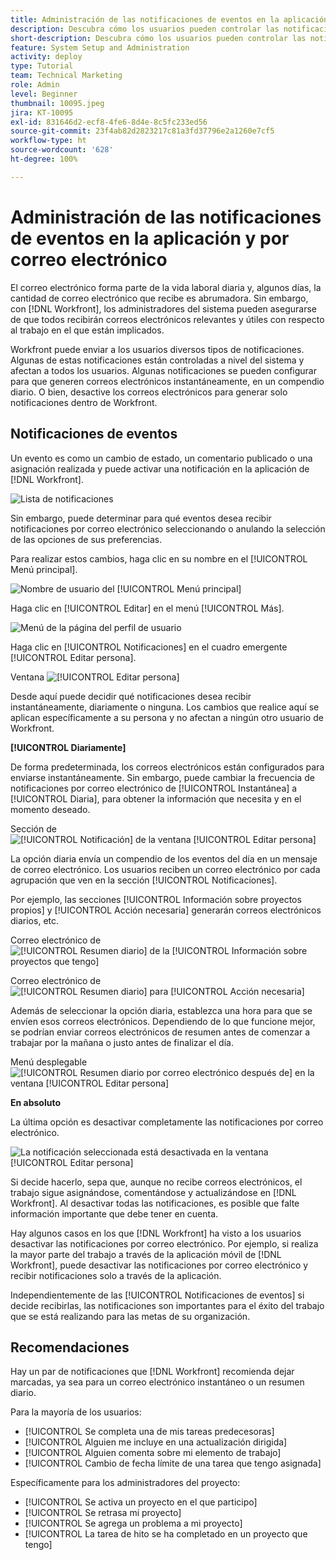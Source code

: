 ```yaml
---
title: Administración de las notificaciones de eventos en la aplicación y por correo electrónico
description: Descubra cómo los usuarios pueden controlar las notificaciones que reciben en la aplicación y por correo electrónico para que estos sean relevantes y útiles con respecto a su trabajo.
short-description: Descubra cómo los usuarios pueden controlar las notificaciones que reciben en la aplicación y por correo electrónico.
feature: System Setup and Administration
activity: deploy
type: Tutorial
team: Technical Marketing
role: Admin
level: Beginner
thumbnail: 10095.jpeg
jira: KT-10095
exl-id: 831646d2-ecf8-4fe6-8d4e-8c5fc233ed56
source-git-commit: 23f4ab82d2823217c81a3fd37796e2a1260e7cf5
workflow-type: ht
source-wordcount: '628'
ht-degree: 100%

---
```


# Administración de las notificaciones de eventos en la aplicación y por correo electrónico

El correo electrónico forma parte de la vida laboral diaria y, algunos días, la cantidad de correo electrónico que recibe es abrumadora. Sin embargo, con [!DNL Workfront], los administradores del sistema pueden asegurarse de que todos recibirán correos electrónicos relevantes y útiles con respecto al trabajo en el que están implicados.

Workfront puede enviar a los usuarios diversos tipos de notificaciones. Algunas de estas notificaciones están controladas a nivel del sistema y afectan a todos los usuarios. Algunas notificaciones se pueden configurar para que generen correos electrónicos instantáneamente, en un compendio diario. O bien, desactive los correos electrónicos para generar solo notificaciones dentro de Workfront.

## Notificaciones de eventos

Un evento es como un cambio de estado, un comentario publicado o una asignación realizada y puede activar una notificación en la aplicación de [!DNL Workfront].

![Lista de notificaciones](assets/admin-fund-user-notifications-01.png)

Sin embargo, puede determinar para qué eventos desea recibir notificaciones por correo electrónico seleccionando o anulando la selección de las opciones de sus preferencias.

Para realizar estos cambios, haga clic en su nombre en el [!UICONTROL Menú principal].

![Nombre de usuario del [!UICONTROL Menú principal]](assets/admin-fund-user-notifications-02.png)

Haga clic en [!UICONTROL Editar] en el menú [!UICONTROL Más].

![Menú de la página del perfil de usuario](assets/admin-fund-user-notifications-03.png)

Haga clic en [!UICONTROL Notificaciones] en el cuadro emergente [!UICONTROL Editar persona].

Ventana ![[!UICONTROL Editar persona] ](assets/admin-fund-user-notifications-04.png)

Desde aquí puede decidir qué notificaciones desea recibir instantáneamente, diariamente o ninguna. Los cambios que realice aquí se aplican específicamente a su persona y no afectan a ningún otro usuario de Workfront.

**[!UICONTROL Diariamente]**

De forma predeterminada, los correos electrónicos están configurados para enviarse instantáneamente. Sin embargo, puede cambiar la frecuencia de notificaciones por correo electrónico de [!UICONTROL Instantánea] a [!UICONTROL Diaria], para obtener la información que necesita y en el momento deseado.

Sección de ![[!UICONTROL Notificación] de la ventana [!UICONTROL Editar persona]](assets/admin-fund-user-notifications-05.png)

La opción diaria envía un compendio de los eventos del día en un mensaje de correo electrónico. Los usuarios reciben un correo electrónico por cada agrupación que ven en la sección [!UICONTROL Notificaciones].

Por ejemplo, las secciones [!UICONTROL Información sobre proyectos propios] y [!UICONTROL Acción necesaria] generarán correos electrónicos diarios, etc.

Correo electrónico de ![[!UICONTROL Resumen diario] de la [!UICONTROL Información sobre proyectos que tengo]](assets/admin-fund-user-notifications-06.png)

Correo electrónico de ![[!UICONTROL Resumen diario] para [!UICONTROL Acción necesaria]](assets/admin-fund-user-notifications-07.png)

Además de seleccionar la opción diaria, establezca una hora para que se envíen esos correos electrónicos. Dependiendo de lo que funcione mejor, se podrían enviar correos electrónicos de resumen antes de comenzar a trabajar por la mañana o justo antes de finalizar el día.

Menú desplegable ![[!UICONTROL Resumen diario por correo electrónico después de] en la ventana [!UICONTROL Editar persona] ](assets/admin-fund-user-notifications-08.png)

**En absoluto**

La última opción es desactivar completamente las notificaciones por correo electrónico.

![La notificación seleccionada está desactivada en la ventana [!UICONTROL Editar persona]](assets/admin-fund-user-notifications-09.png)

Si decide hacerlo, sepa que, aunque no recibe correos electrónicos, el trabajo sigue asignándose, comentándose y actualizándose en [!DNL Workfront]. Al desactivar todas las notificaciones, es posible que falte información importante que debe tener en cuenta.

Hay algunos casos en los que [!DNL Workfront] ha visto a los usuarios desactivar las notificaciones por correo electrónico. Por ejemplo, si realiza la mayor parte del trabajo a través de la aplicación móvil de [!DNL Workfront], puede desactivar las notificaciones por correo electrónico y recibir notificaciones solo a través de la aplicación.

Independientemente de las [!UICONTROL Notificaciones de eventos] si decide recibirlas, las notificaciones son importantes para el éxito del trabajo que se está realizando para las metas de su organización.


## Recomendaciones

Hay un par de notificaciones que [!DNL Workfront] recomienda dejar marcadas, ya sea para un correo electrónico instantáneo o un resumen diario.

Para la mayoría de los usuarios:

* [!UICONTROL Se completa una de mis tareas predecesoras]
* [!UICONTROL Alguien me incluye en una actualización dirigida]
* [!UICONTROL Alguien comenta sobre mi elemento de trabajo]
* [!UICONTROL Cambio de fecha límite de una tarea que tengo asignada]


Específicamente para los administradores del proyecto:

* [!UICONTROL Se activa un proyecto en el que participo]
* [!UICONTROL Se retrasa mi proyecto]
* [!UICONTROL Se agrega un problema a mi proyecto]
* [!UICONTROL La tarea de hito se ha completado en un proyecto que tengo]


<!---
learn more URLs
Email notifications
guide: manage your notifications
--->
